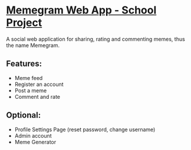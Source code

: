 # [Memegram Web App - School Project](https://joosia.github.io/meemi/)
A social web application for sharing, rating and commenting memes, thus the name Memegram. 
## Features:
* Meme feed
* Register an account
* Post a meme
* Comment and rate
## Optional:
* Profile Settings Page (reset password, change username) 
* Admin account
* Meme Generator
